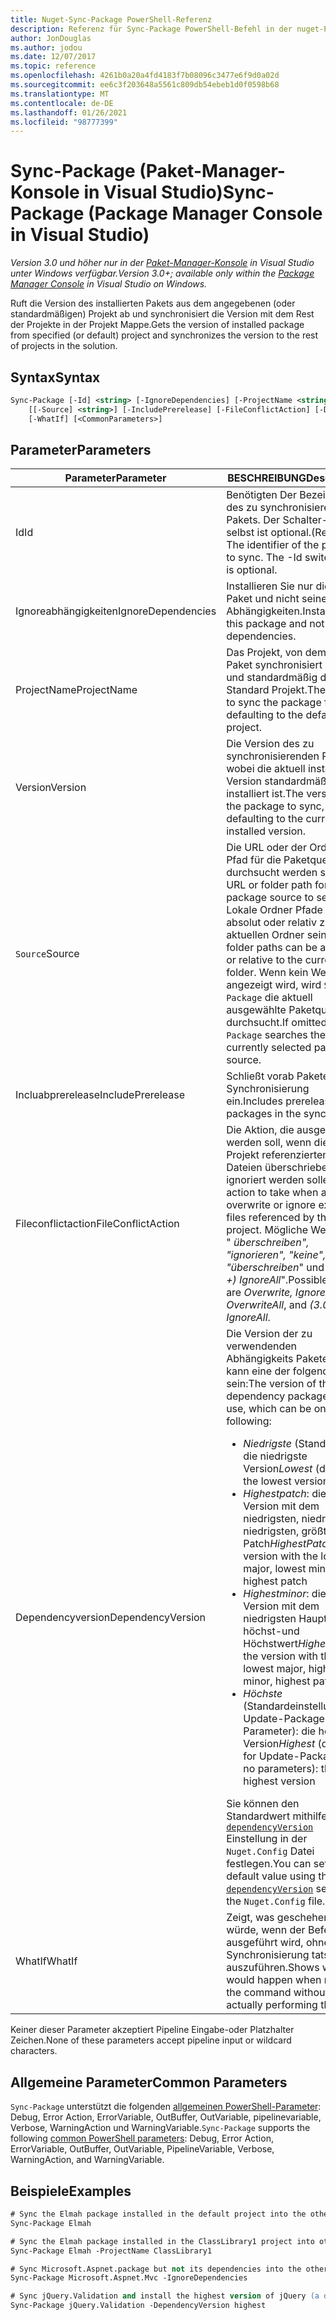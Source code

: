 ```yaml
---
title: Nuget-Sync-Package PowerShell-Referenz
description: Referenz für Sync-Package PowerShell-Befehl in der nuget-Paket-Manager-Konsole in Visual Studio.
author: JonDouglas
ms.author: jodou
ms.date: 12/07/2017
ms.topic: reference
ms.openlocfilehash: 4261b0a20a4fd4183f7b08096c3477e6f9d0a02d
ms.sourcegitcommit: ee6c3f203648a5561c809db54ebeb1d0f0598b68
ms.translationtype: MT
ms.contentlocale: de-DE
ms.lasthandoff: 01/26/2021
ms.locfileid: "98777399"
---
```

# <a name="sync-package-package-manager-console-in-visual-studio"></a><span data-ttu-id="567d8-103">Sync-Package (Paket-Manager-Konsole in Visual Studio)</span><span class="sxs-lookup"><span data-stu-id="567d8-103">Sync-Package (Package Manager Console in Visual Studio)</span></span>

<span data-ttu-id="567d8-104">*Version 3.0 und höher nur in der [Paket-Manager-Konsole](../../consume-packages/install-use-packages-powershell.md) in Visual Studio unter Windows verfügbar.*</span><span class="sxs-lookup"><span data-stu-id="567d8-104">*Version 3.0+; available only within the [Package Manager Console](../../consume-packages/install-use-packages-powershell.md) in Visual Studio on Windows.*</span></span>

<span data-ttu-id="567d8-105">Ruft die Version des installierten Pakets aus dem angegebenen (oder standardmäßigen) Projekt ab und synchronisiert die Version mit dem Rest der Projekte in der Projekt Mappe.</span><span class="sxs-lookup"><span data-stu-id="567d8-105">Gets the version of installed package from specified (or default) project and synchronizes the version to the rest of projects in the solution.</span></span>

## <a name="syntax"></a><span data-ttu-id="567d8-106">Syntax</span><span class="sxs-lookup"><span data-stu-id="567d8-106">Syntax</span></span>

```ps
Sync-Package [-Id] <string> [-IgnoreDependencies] [-ProjectName <string>] [[-Version] <string>]
    [[-Source] <string>] [-IncludePrerelease] [-FileConflictAction] [-DependencyVersion]
    [-WhatIf] [<CommonParameters>]
```

## <a name="parameters"></a><span data-ttu-id="567d8-107">Parameter</span><span class="sxs-lookup"><span data-stu-id="567d8-107">Parameters</span></span>

| <span data-ttu-id="567d8-108">Parameter</span><span class="sxs-lookup"><span data-stu-id="567d8-108">Parameter</span></span> | <span data-ttu-id="567d8-109">BESCHREIBUNG</span><span class="sxs-lookup"><span data-stu-id="567d8-109">Description</span></span> |
| --- | --- |
| <span data-ttu-id="567d8-110">Id</span><span class="sxs-lookup"><span data-stu-id="567d8-110">Id</span></span> | <span data-ttu-id="567d8-111">Benötigten Der Bezeichner des zu synchronisierenden Pakets. Der Schalter-ID selbst ist optional.</span><span class="sxs-lookup"><span data-stu-id="567d8-111">(Required) The identifier of the package to sync. The -Id switch itself is optional.</span></span> |
| <span data-ttu-id="567d8-112">Ignoreabhängigkeiten</span><span class="sxs-lookup"><span data-stu-id="567d8-112">IgnoreDependencies</span></span> | <span data-ttu-id="567d8-113">Installieren Sie nur dieses Paket und nicht seine Abhängigkeiten.</span><span class="sxs-lookup"><span data-stu-id="567d8-113">Install only this package and not its dependencies.</span></span> |
| <span data-ttu-id="567d8-114">ProjectName</span><span class="sxs-lookup"><span data-stu-id="567d8-114">ProjectName</span></span> | <span data-ttu-id="567d8-115">Das Projekt, von dem das Paket synchronisiert wird, und standardmäßig das Standard Projekt.</span><span class="sxs-lookup"><span data-stu-id="567d8-115">The project to sync the package from, defaulting to the default  project.</span></span> |
| <span data-ttu-id="567d8-116">Version</span><span class="sxs-lookup"><span data-stu-id="567d8-116">Version</span></span> | <span data-ttu-id="567d8-117">Die Version des zu synchronisierenden Pakets, wobei die aktuell installierte Version standardmäßig installiert ist.</span><span class="sxs-lookup"><span data-stu-id="567d8-117">The version of the package to sync, defaulting to the currently installed version.</span></span> |
| <span data-ttu-id="567d8-118">`Source`</span><span class="sxs-lookup"><span data-stu-id="567d8-118">Source</span></span> | <span data-ttu-id="567d8-119">Die URL oder der Ordner Pfad für die Paketquelle, die durchsucht werden soll.</span><span class="sxs-lookup"><span data-stu-id="567d8-119">The URL or folder path for the package source to search.</span></span> <span data-ttu-id="567d8-120">Lokale Ordner Pfade können absolut oder relativ zum aktuellen Ordner sein.</span><span class="sxs-lookup"><span data-stu-id="567d8-120">Local folder paths can be absolute, or relative to the current folder.</span></span> <span data-ttu-id="567d8-121">Wenn kein Wert angezeigt wird, wird `Sync-Package` die aktuell ausgewählte Paketquelle durchsucht.</span><span class="sxs-lookup"><span data-stu-id="567d8-121">If omitted, `Sync-Package` searches the currently selected package source.</span></span> |
| <span data-ttu-id="567d8-122">Incluabprerelease</span><span class="sxs-lookup"><span data-stu-id="567d8-122">IncludePrerelease</span></span> | <span data-ttu-id="567d8-123">Schließt vorab Pakete in die Synchronisierung ein.</span><span class="sxs-lookup"><span data-stu-id="567d8-123">Includes prerelease packages in the sync.</span></span> |
| <span data-ttu-id="567d8-124">Fileconflictaction</span><span class="sxs-lookup"><span data-stu-id="567d8-124">FileConflictAction</span></span> | <span data-ttu-id="567d8-125">Die Aktion, die ausgeführt werden soll, wenn die vom Projekt referenzierten Dateien überschrieben oder ignoriert werden sollen.</span><span class="sxs-lookup"><span data-stu-id="567d8-125">The action to take when asked to overwrite or ignore existing files referenced by the project.</span></span> <span data-ttu-id="567d8-126">Mögliche Werte sind " *überschreiben", "ignorieren", "keine", "überschreiben*" und " *(3.0 +)* *IgnoreAll*".</span><span class="sxs-lookup"><span data-stu-id="567d8-126">Possible values are *Overwrite, Ignore, None, OverwriteAll*, and *(3.0+)* *IgnoreAll*.</span></span> |
| <span data-ttu-id="567d8-127">Dependencyversion</span><span class="sxs-lookup"><span data-stu-id="567d8-127">DependencyVersion</span></span> | <span data-ttu-id="567d8-128">Die Version der zu verwendenden Abhängigkeits Pakete. Dies kann eine der folgenden sein:</span><span class="sxs-lookup"><span data-stu-id="567d8-128">The version of the dependency packages to use, which can be one of the following:</span></span><br/><ul><li><span data-ttu-id="567d8-129">*Niedrigste* (Standard): die niedrigste Version</span><span class="sxs-lookup"><span data-stu-id="567d8-129">*Lowest* (default): the lowest version</span></span></li><li><span data-ttu-id="567d8-130">*Highestpatch*: die Version mit dem niedrigsten, niedrigsten, niedrigsten, größten Patch</span><span class="sxs-lookup"><span data-stu-id="567d8-130">*HighestPatch*: the version with the lowest major, lowest minor, highest patch</span></span></li><li><span data-ttu-id="567d8-131">*Highestminor*: die Version mit dem niedrigsten Haupt-, höchst-und Höchstwert</span><span class="sxs-lookup"><span data-stu-id="567d8-131">*HighestMinor*: the version with the lowest major, highest minor, highest patch</span></span></li><li><span data-ttu-id="567d8-132">*Höchste* (Standardeinstellung für Update-Package ohne Parameter): die höchste Version</span><span class="sxs-lookup"><span data-stu-id="567d8-132">*Highest* (default for Update-Package with no parameters): the highest version</span></span></li></ul><span data-ttu-id="567d8-133">Sie können den Standardwert mithilfe der- [`dependencyVersion`](../nuget-config-file.md#config-section) Einstellung in der `Nuget.Config` Datei festlegen.</span><span class="sxs-lookup"><span data-stu-id="567d8-133">You can set the default value using the [`dependencyVersion`](../nuget-config-file.md#config-section) setting in the `Nuget.Config` file.</span></span> |
| <span data-ttu-id="567d8-134">WhatIf</span><span class="sxs-lookup"><span data-stu-id="567d8-134">WhatIf</span></span> | <span data-ttu-id="567d8-135">Zeigt, was geschehen würde, wenn der Befehl ausgeführt wird, ohne die Synchronisierung tatsächlich auszuführen.</span><span class="sxs-lookup"><span data-stu-id="567d8-135">Shows what would happen when running the command without actually performing the sync.</span></span> |

<span data-ttu-id="567d8-136">Keiner dieser Parameter akzeptiert Pipeline Eingabe-oder Platzhalter Zeichen.</span><span class="sxs-lookup"><span data-stu-id="567d8-136">None of these parameters accept pipeline input or wildcard characters.</span></span>

## <a name="common-parameters"></a><span data-ttu-id="567d8-137">Allgemeine Parameter</span><span class="sxs-lookup"><span data-stu-id="567d8-137">Common Parameters</span></span>

<span data-ttu-id="567d8-138">`Sync-Package` unterstützt die folgenden [allgemeinen PowerShell-Parameter](/powershell/module/microsoft.powershell.core/about/about_commonparameters): Debug, Error Action, ErrorVariable, OutBuffer, OutVariable, pipelinevariable, Verbose, WarningAction und WarningVariable.</span><span class="sxs-lookup"><span data-stu-id="567d8-138">`Sync-Package` supports the following [common PowerShell parameters](/powershell/module/microsoft.powershell.core/about/about_commonparameters): Debug, Error Action, ErrorVariable, OutBuffer, OutVariable, PipelineVariable, Verbose, WarningAction, and WarningVariable.</span></span>

## <a name="examples"></a><span data-ttu-id="567d8-139">Beispiele</span><span class="sxs-lookup"><span data-stu-id="567d8-139">Examples</span></span>

```ps
# Sync the Elmah package installed in the default project into the other projects in the solution
Sync-Package Elmah

# Sync the Elmah package installed in the ClassLibrary1 project into other projects in the solution
Sync-Package Elmah -ProjectName ClassLibrary1

# Sync Microsoft.Aspnet.package but not its dependencies into the other projects in the solution
Sync-Package Microsoft.Aspnet.Mvc -IgnoreDependencies

# Sync jQuery.Validation and install the highest version of jQuery (a dependency) from the package source    
Sync-Package jQuery.Validation -DependencyVersion highest
```